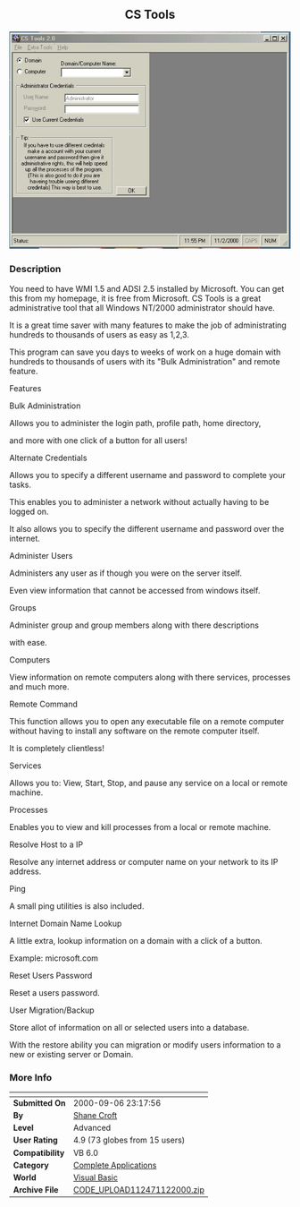 ﻿<div align="center">

## CS Tools

<img src="PIC2000112235718630.jpg">
</div>

### Description

You need to have WMI 1.5 and ADSI 2.5 installed by Microsoft. You can get this from my homepage, it is free from Microsoft. CS Tools is a great administrative tool that all Windows NT/2000 administrator should have.

It is a great time saver with many features to make the job of administrating hundreds to thousands of users as easy as 1,2,3.

This program can save you days to weeks of work on a huge domain with hundreds to thousands of users with its "Bulk Administration" and remote feature.

Features

Bulk Administration

Allows you to administer the login path, profile path, home directory,

and more with one click of a button for all users!

Alternate Credentials

Allows you to specify a different username and password to complete your tasks.

This enables you to administer a network without actually having to be logged on.

It also allows you to specify the different username and password over the internet.

Administer Users

Administers any user as if though you were on the server itself.

Even view information that cannot be accessed from windows itself.

Groups

Administer group and group members along with there descriptions

with ease.

Computers

View information on remote computers along with there services, processes and much more.

Remote Command

This function allows you to open any executable file on a remote computer without having to install any software on the remote computer itself.

It is completely clientless!

Services

Allows you to: View, Start, Stop, and pause any service on a local or remote machine.

Processes

Enables you to view and kill processes from a local or remote machine.

Resolve Host to a IP

Resolve any internet address or computer name on your network to its IP address.

Ping

A small ping utilities is also included.

Internet Domain Name Lookup

A little extra, lookup information on a domain with a click of a button.

Example: microsoft.com

Reset Users Password

Reset a users password.

User Migration/Backup

Store allot of information on all or selected users into a database.

With the restore ability you can migration or modify users information to a new or existing server or Domain.
 
### More Info
 


<span>             |<span>
---                |---
**Submitted On**   |2000-09-06 23:17:56
**By**             |[Shane Croft](https://github.com/Planet-Source-Code/PSCIndex/blob/master/ByAuthor/shane-croft.md)
**Level**          |Advanced
**User Rating**    |4.9 (73 globes from 15 users)
**Compatibility**  |VB 6\.0
**Category**       |[Complete Applications](https://github.com/Planet-Source-Code/PSCIndex/blob/master/ByCategory/complete-applications__1-27.md)
**World**          |[Visual Basic](https://github.com/Planet-Source-Code/PSCIndex/blob/master/ByWorld/visual-basic.md)
**Archive File**   |[CODE\_UPLOAD112471122000\.zip](https://github.com/Planet-Source-Code/shane-croft-cs-tools__1-12495/archive/master.zip)








